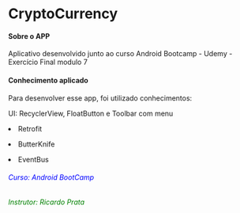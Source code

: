 <!DOCTYPE html>
<html>
<head>
<h1>CryptoCurrency</h1>
</head>
<body>

<h4>Sobre o APP</h4>
<p>Aplicativo desenvolvido junto ao curso Android Bootcamp - Udemy - Exercício Final modulo 7</p>
<h4>Conhecimento aplicado</h4>
<p>Para desenvolver esse app, foi utilizado conhecimentos:</p>
<p>UI: RecyclerView, FloatButton e Toolbar com menu </p>
<p><li>Retrofit</li></p>
<p><li>ButterKnife</li></p>
<p><li>EventBus</li></p>
<h6 style="color:blue">Curso: Android BootCamp</h6>
<h6 style="color:green">Instrutor: Ricardo Prata</h6>
</body>
</html>
